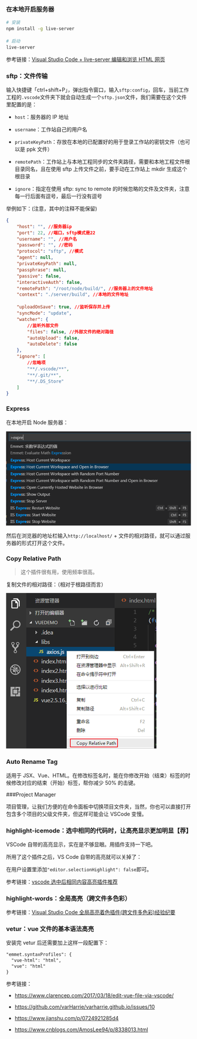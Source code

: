 ### 在本地开启服务器

```bash
# 安装
npm install -g live-server

# 启动
live-server
```

参考链接：[Visual Studio Code + live-server 编辑和浏览 HTML 网页](http://www.cnblogs.com/1zhk/p/5699379.html)

### sftp：文件传输

输入快捷键「ctrl+shift+P」，弹出指令窗口，输入`sftp:config`，回车，当前工作工程的`.vscode`文件夹下就会自动生成一个`sftp.json`文件，我们需要在这个文件里配置的是：

- `host`：服务器的 IP 地址

- `username`：工作站自己的用户名

- `privateKeyPath`：存放在本地的已配置好的用于登录工作站的密钥文件（也可以是 ppk 文件）

- `remotePath`：工作站上与本地工程同步的文件夹路径，需要和本地工程文件根目录同名，且在使用 sftp 上传文件之前，要手动在工作站上 mkdir 生成这个根目录

- `ignore`：指定在使用 sftp: sync to remote 的时候忽略的文件及文件夹，注意每一行后面有逗号，最后一行没有逗号

举例如下：(注意，其中的注释不能保留)

```json
{
	"host": "", //服务器ip
	"port": 22, //端口，sftp模式是22
	"username": "", //用户名
	"password": "", //密码
	"protocol": "sftp", //模式
	"agent": null,
	"privateKeyPath": null,
	"passphrase": null,
	"passive": false,
	"interactiveAuth": false,
	"remotePath": "/root/node/build/", //服务器上的文件地址
	"context": "./server/build", //本地的文件地址

	"uploadOnSave": true, //监听保存并上传
	"syncMode": "update",
	"watcher": {
		//监听外部文件
		"files": false, //外部文件的绝对路径
		"autoUpload": false,
		"autoDelete": false
	},
	"ignore": [
		//忽略项
		"**/.vscode/**",
		"**/.git/**",
		"**/.DS_Store"
	]
}
```

### Express

在本地开启 Node 服务器：

![](https://raw.githubusercontent.com/zhanghaooss/clouding/master/img/20180611_2230.png)

然后在浏览器的地址栏输入`http://localhost/` + 文件的相对路径，就可以通过服务器的形式打开这个文件。

### Copy Relative Path

> 这个插件很有用，使用频率很高。

复制文件的相对路径：（相对于根路径而言）

![](https://raw.githubusercontent.com/zhanghaooss/clouding/master/img/20180611_2235.png)

### Auto Rename Tag

适用于 JSX、Vue、HTML。在修改标签名时，能在你修改开始（结束）标签的时候修改对应的结束（开始）标签，帮你减少 50% 的击键。

###Project Manager

项目管理，让我们方便的在命令面板中切换项目文件夹，当然，你也可以直接打开包含多个项目的父级文件夹，但这样可能会让 VSCode 变慢。

### highlight-icemode：选中相同的代码时，让高亮显示更加明显【荐】

VSCode 自带的高亮显示，实在是不够显眼。用插件支持一下吧。

所用了这个插件之后，VS Code 自带的高亮就可以关掉了：

在用户设置里添加`"editor.selectionHighlight": false`即可。

参考链接：[vscode 选中后相同内容高亮插件推荐](https://blog.csdn.net/palmer_kai/article/details/79548164)

### highlight-words：全局高亮（跨文件多色彩）

参考链接：[Visual Studio Code 全局高亮着色插件(跨文件多色彩)经验纪要](https://zhuanlan.zhihu.com/p/31163793)

### vetur：vue 文件的基本语法高亮

安装完 vetur 后还需要加上这样一段配置下：

```
"emmet.syntaxProfiles": {
  "vue-html": "html",
  "vue": "html"
}
```

参考链接：

- <https://www.clarencep.com/2017/03/18/edit-vue-file-via-vscode/>

- <https://github.com/varHarrie/varharrie.github.io/issues/10>

- <https://www.jianshu.com/p/0724921285d4>

- <https://www.cnblogs.com/AmosLee94/p/8338013.html>

